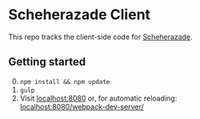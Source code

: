 # Scheherazade Client

This repo tracks the client-side code for
[Scheherazade](https://github.com/scheherazade-game).

## Getting started

0. `npm install && npm update` 
0. `gulp`
0. Visit [localhost:8080](http://localhost:8080) or, for automatic reloading: [localhost:8080/webpack-dev-server/](http://localhost:8080/webpack-dev-server/)

